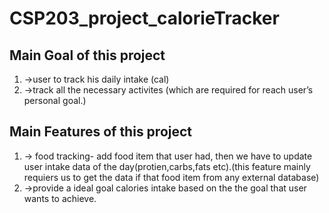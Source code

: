 # CSP203_project_calorieTracker

## Main Goal of this project 
1. ->user to track his daily intake (cal)
1. ->track all the necessary activites (which are required for reach user’s personal goal.)

## Main Features of this project
1. -> food tracking- add food item that user had, then we have to update user intake data of the day(protien,carbs,fats etc).(this feature mainly requiers us to get the data if that food item from any external database)  
1. ->provide a ideal goal calories intake based on the the goal that user wants to achieve.




     